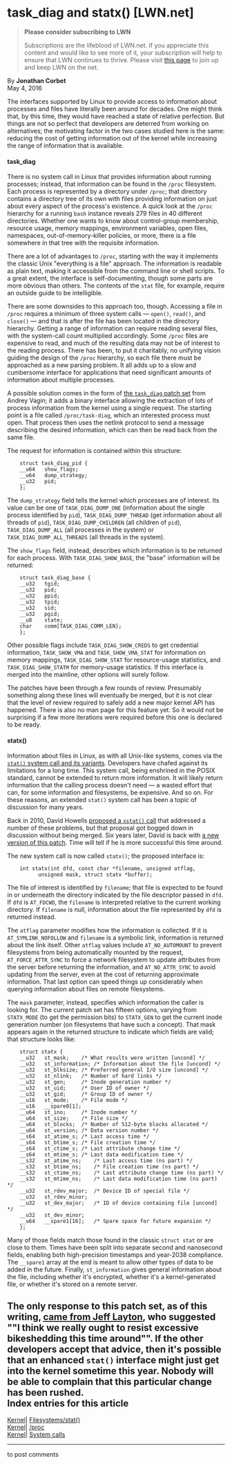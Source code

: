 # task_diag and statx() [LWN.net]

> **Please consider subscribing to LWN**
> 
> Subscriptions are the lifeblood of LWN.net. If you appreciate this content and would like to see more of it, your subscription will help to ensure that LWN continues to thrive. Please visit [this page](/Promo/nst-nag1/subscribe) to join up and keep LWN on the net. 

By **Jonathan Corbet**  
May 4, 2016 

The interfaces supported by Linux to provide access to information about processes and files have literally been around for decades. One might think that, by this time, they would have reached a state of relative perfection. But things are not so perfect that developers are deterred from working on alternatives; the motivating factor in the two cases studied here is the same: reducing the cost of getting information out of the kernel while increasing the range of information that is available. 

#### task_diag

There is no system call in Linux that provides information about running processes; instead, that information can be found in the `/proc` filesystem. Each process is represented by a directory under `/proc`; that directory contains a directory tree of its own with files providing information on just about every aspect of the process's existence. A quick look at the `/proc` hierarchy for a running `bash` instance reveals 279 files in 40 different directories. Whether one wants to know about control-group membership, resource usage, memory mappings, environment variables, open files, namespaces, out-of-memory-killer policies, or more, there is a file somewhere in that tree with the requisite information. 

There are a lot of advantages to `/proc`, starting with the way it implements the classic Unix "everything is a file" approach. The information is readable as plain text, making it accessible from the command line or shell scripts. To a great extent, the interface is self-documenting, though some parts are more obvious than others. The contents of the `stat` file, for example, require an outside guide to be intelligible. 

There are some downsides to this approach too, though. Accessing a file in `/proc` requires a minimum of three system calls — `open()`, `read()`, and `close()` — and that is after the file has been located in the directory hierarchy. Getting a range of information can require reading several files, with the system-call count multiplied accordingly. Some `/proc` files are expensive to read, and much of the resulting data may not be of interest to the reading process. There has been, to put it charitably, no unifying vision guiding the design of the `/proc` hierarchy, so each file there must be approached as a new parsing problem. It all adds up to a slow and cumbersome interface for applications that need significant amounts of information about multiple processes. 

A possible solution comes in the form of [the `task_diag` patch set](/Articles/683371/) from Andrey Vagin; it adds a binary interface allowing the extraction of lots of process information from the kernel using a single request. The starting point is a file called `/proc/task-diag`, which an interested process must open. That process then uses the netlink protocol to send a message describing the desired information, which can then be read back from the same file. 

The request for information is contained within this structure: 
    
    
        struct task_diag_pid {
    	__u64   show_flags;
    	__u64   dump_strategy;
    	__u32   pid;
        };
    

The `dump_strategy` field tells the kernel which processes are of interest. Its value can be one of `TASK_DIAG_DUMP_ONE` (information about the single process identified by `pid`), `TASK_DIAG_DUMP_THREAD` (get information about all threads of `pid`), `TASK_DIAG_DUMP_CHILDREN` (all children of `pid`), `TASK_DIAG_DUMP_ALL` (all processes in the system) or `TASK_DIAG_DUMP_ALL_THREADS` (all threads in the system). 

The `show_flags` field, instead, describes which information is to be returned for each process. With `TASK_DIAG_SHOW_BASE`, the "base" information will be returned: 
    
    
        struct task_diag_base {
    	__u32   tgid;
    	__u32   pid;
    	__u32   ppid;
    	__u32   tpid;
    	__u32   sid;
    	__u32   pgid;
    	__u8    state;
    	char    comm[TASK_DIAG_COMM_LEN];
        };
    

Other possible flags include `TASK_DIAG_SHOW_CREDS` to get credential information, `TASK_SHOW_VMA` and `TASK_SHOW_VMA_STAT` for information on memory mappings, `TASK_DIAG_SHOW_STAT` for resource-usage statistics, and `TASK_DIAG_SHOW_STATM` for memory-usage statistics. If this interface is merged into the mainline, other options will surely follow. 

The patches have been through a few rounds of review. Presumably something along these lines will eventually be merged, but it is not clear that the level of review required to safely add a new major kernel API has happened. There is also no man page for this feature yet. So it would not be surprising if a few more iterations were required before this one is declared to be ready. 

#### statx()

Information about files in Linux, as with all Unix-like systems, comes via the [`stat()` system call and its variants](http://man7.org/linux/man-pages/man2/stat.2.html). Developers have chafed against its limitations for a long time. This system call, being enshrined in the POSIX standard, cannot be extended to return more information. It will likely return information that the calling process doesn't need — a wasted effort that can, for some information and filesystems, be expensive. And so on. For these reasons, an extended `stat()` system call has been a topic of discussion for many years. 

Back in 2010, David Howells [proposed a `xstat()` call](/Articles/394298/) that addressed a number of these problems, but that proposal got bogged down in discussion without being merged. Six years later, David is back with [a new version of this patch](/Articles/685519/). Time will tell if he is more successful this time around. 

The new system call is now called `statx()`; the proposed interface is: 
    
    
    	int statx(int dfd, const char *filename, unsigned atflag,
    		  unsigned mask, struct statx *buffer);
    

The file of interest is identified by `filename`; that file is expected to be found in or underneath the directory indicated by the file descriptor passed in `dfd`. If `dfd` is `AT_FDCWD`, the `filename` is interpreted relative to the current working directory. If `filename` is null, information about the file represented by `dfd` is returned instead. 

The `atflag` parameter modifies how the information is collected. If it is `AT_SYMLINK_NOFOLLOW` and `filename` is a symbolic link, information is returned about the link itself. Other `atflag` values include `AT_NO_AUTOMOUNT` to prevent filesystems from being automatically mounted by the request, `AT_FORCE_ATTR_SYNC` to force a network filesystem to update attributes from the server before returning the information, and `AT_NO_ATTR_SYNC` to avoid updating from the server, even at the cost of returning approximate information. That last option can speed things up considerably when querying information about files on remote filesystems. 

The `mask` parameter, instead, specifies which information the caller is looking for. The current patch set has fifteen options, varying from `STATX_MODE` (to get the permission bits) to `STATX_GEN` to get the current inode generation number (on filesystems that have such a concept). That mask appears again in the returned structure to indicate which fields are valid; that structure looks like: 
    
    
        struct statx {
    	__u32	st_mask;	/* What results were written [uncond] */
    	__u32	st_information;	/* Information about the file [uncond] */
    	__u32	st_blksize;	/* Preferred general I/O size [uncond] */
    	__u32	st_nlink;	/* Number of hard links */
    	__u32	st_gen;		/* Inode generation number */
    	__u32	st_uid;		/* User ID of owner */
    	__u32	st_gid;		/* Group ID of owner */
    	__u16	st_mode;	/* File mode */
    	__u16	__spare0[1];
    	__u64	st_ino;		/* Inode number */
    	__u64	st_size;	/* File size */
    	__u64	st_blocks;	/* Number of 512-byte blocks allocated */
    	__u64	st_version;	/* Data version number */
    	__s64	st_atime_s;	/* Last access time */
    	__s64	st_btime_s;	/* File creation time */
    	__s64	st_ctime_s;	/* Last attribute change time */
    	__s64	st_mtime_s;	/* Last data modification time */
    	__s32	st_atime_ns;	/* Last access time (ns part) */
    	__s32	st_btime_ns;	/* File creation time (ns part) */
    	__s32	st_ctime_ns;	/* Last attribute change time (ns part) */
    	__s32	st_mtime_ns;	/* Last data modification time (ns part) */
    	__u32	st_rdev_major;	/* Device ID of special file */
    	__u32	st_rdev_minor;
    	__u32	st_dev_major;	/* ID of device containing file [uncond] */
    	__u32	st_dev_minor;
    	__u64	__spare1[16];	/* Spare space for future expansion */
        };
    

Many of those fields match those found in the classic `struct stat` or are close to them. Times have been split into separate second and nanosecond fields, enabling both high-precision timestamps and year-2038 compliance. The `__spare1` array at the end is meant to allow other types of data to be added in the future. Finally, `st_information` gives general information about the file, including whether it's encrypted, whether it's a kernel-generated file, or whether it's stored on a remote server. 

The only response to this patch set, as of this writing, [came from Jeff Layton](/Articles/685807/), who suggested ""I think we really ought to resist excessive bikeshedding this time around"". If the other developers accept that advice, then it's possible that an enhanced `stat()` interface might just get into the kernel sometime this year. Nobody will be able to complain that this particular change has been rushed.  
Index entries for this article  
---  
[Kernel](/Kernel/Index)| [Filesystems/stat()](/Kernel/Index#Filesystems-stat)  
[Kernel](/Kernel/Index)| [/proc](/Kernel/Index#proc)  
[Kernel](/Kernel/Index)| [System calls](/Kernel/Index#System_calls)  
  


* * *

to post comments 
